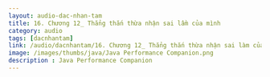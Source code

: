 ```yaml
---
layout: audio-dac-nhan-tam
title: 16. Chương 12_ Thẳng thắn thừa nhận sai lầm của mình 
category: audio
tags: [dacnhantam]
link: /audio/dacnhantam/16. Chương 12_ Thẳng thắn thừa nhận sai làm của mình.mp3 
image: /images/thumbs/java/Java Performance Companion.png
description : Java Performance Companion 
---
```













